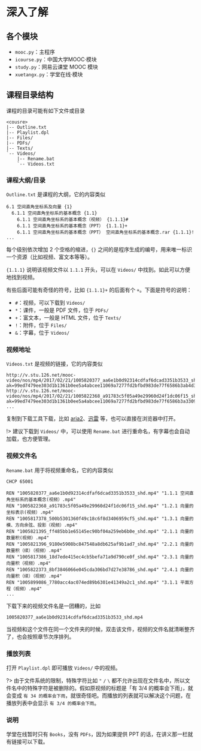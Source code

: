 # 深入了解

## 各个模块

- `mooc.py`：主程序
- `icourse.py`：中国大学MOOC·模块
- `study.py`：网易云课堂 MOOC 模块
- `xuetangx.py`：学堂在线·模块

## 课程目录结构

课程的目录可能有如下文件或目录

```text
<cousre>
|-- Outline.txt
|-- Playlist.dpl
|-- Files/
|-- PDFs/
|-- Texts/
`-- Videos/
    |-- Rename.bat
    `-- Videos.txt
```

### 课程大纲/目录

`Outline.txt` 是课程的大纲，它的内容类似

```text
6.1 空间直角坐标系及向量 {1}
  6.1.1 空间直角坐标系的基本概念 {1.1}
    6.1.1 空间直角坐标系的基本概念（视频） {1.1.1}#
    6.1.1 空间直角坐标系的基本概念（PPT） {1.1.1}+
    6.1.1 空间直角坐标系的基本概念（PPT） 空间直角坐标系的基本概念.rar {1.1.1}!
...
```

每个级别依次增加 2 个空格的缩进，`{}` 之间的是程序生成的编号，用来唯一标识一个资源（比如视频、富文本等等）。

`{1.1.1}` 说明该视频文件以 `1.1.1` 开头，可以在 `Videos/` 中找到。如此可以方便地找到视频。

有些后面可能有奇怪的符号，比如 `{1.1.1}+` 的后面有个 `+`。下面是符号的说明：

- `#`：视频，可以下载到 `Videos/`
- `*`：课件，一般是 PDF 文件，位于 `PDFs/`
- `+`：富文本，一般是 HTML 文件，位于 `Texts/`
- `!`：附件，位于 `Files/`
- `&`：字幕，位于 `Videos/`

### 视频地址

`Videos.txt` 是视频的链接，它的内容类似

```text
http://v.stu.126.net/mooc-video/nos/mp4/2017/02/21/1005820377_aa6e1b0d92314cdfaf6dcad3351b3533_shd.mp4?ak=99ed7479ee303d1b1361b0ee5a4abcee11069a7277fd2bfbd983de77f6586b3ab4d3781458cdbd61bf0041fae59dee85cb91769ba5850a28845217d0bc9bfb580015e48ffc49c659b128bfe612dda086d65894b8ef217f1626539e3c9eb40879c29b730d22bdcadb1b4f67996129275fa4c38c6336120510aea1ae1790819de86e0fa3e09eeabea1b068b3d9b9b6597acf0c219eb000a69c12ce9d568813365b3e099fcdb77c69ca7cd6141d92c122af
http://v.stu.126.net/mooc-video/nos/mp4/2017/02/21/1005822368_a91783c5f05a49e29960d24f1dc06f15_shd.mp4?ak=99ed7479ee303d1b1361b0ee5a4abcee11069a7277fd2bfbd983de77f6586b3a33090c48273cc5e338f1d269a2b016013857294759d07b499e26c45d788128b30015e48ffc49c659b128bfe612dda086d65894b8ef217f1626539e3c9eb40879c29b730d22bdcadb1b4f67996129275fa4c38c6336120510aea1ae1790819de86e0fa3e09eeabea1b068b3d9b9b6597acf0c219eb000a69c12ce9d568813365b3e099fcdb77c69ca7cd6141d92c122af
...
```

复制到下载工具下载，比如 [aria2](https://github.com/aria2/aria2/releases)、[迅雷](http://dl.xunlei.com/) 等，也可以直接在浏览器中打开。

!> 建议下载到 `Videos/` 中，可以使用 `Rename.bat` 进行重命名，有字幕也会自动加载，也方便管理。

### 视频文件名

`Rename.bat` 用于将视频重命名，它的内容类似

```text
CHCP 65001

REN "1005820377_aa6e1b0d92314cdfaf6dcad3351b3533_shd.mp4" "1.1.1 空间直角坐标系的基本概念(视频）.mp4"
REN "1005822368_a91783c5f05a49e29960d24f1dc06f15_shd.mp4" "1.2.1 向量的坐标表示(视频）.mp4"
REN "1005817378_500b5301360f49c18c6f8d3406959cf5_shd.mp4" "1.3.1 向量的模、方向余弦、投影（视频）.mp4"
REN "1005821395_ff485bb1e65145ec90bf04a259eb6b0e_shd.mp4" "2.1.1 向量的数量积(视频）.mp4"
REN "1005821396_9180e5908bc847548a8db625af9b1ad7_shd.mp4" "2.2.1 向量的数量积（续）（视频）.mp4"
REN "1005817386_18d7ede415ec4cb5befa71a9d790ce0f_shd.mp4" "2.3.1 向量的向量积（视频）.mp4"
REN "1005822373_8bf3846066e045cda306bd7d27e38786_shd.mp4" "2.4.1 向量的向量积（续）（视频）.mp4"
REN "1005899086_7780acc4ac074ed89b6301e41349a2c1_shd.mp4" "3.1.1 平面方程（视频）.mp4"
...
```

下载下来的视频文件名是一团糟的，比如

```text
1005820377_aa6e1b0d92314cdfaf6dcad3351b3533_shd.mp4
```

当视频和这个文件在同一个文件夹的时候，双击该文件，视频的文件名就清晰整齐了，也会按照章节次序排列。

### 播放列表

打开 `Playlist.dpl` 即可播放 `Videos/` 中的视频。

?> 由于文件系统的限制，特殊字符比如 `"` `/` `\` 都不允许出现在文件名中，所以文件名中的特殊字符是被删除的。假如原视频的标题是「有 3/4 的概率会下雨」，就会变成 `有 34 的概率会下雨`，就很奇怪吧。而播放的列表就可以解决这个问题，在播放列表中会显示 `有 3/4 的概率会下雨`。

### 说明

学堂在线暂时只有 `Books`，没有 `PDFs`，因为如果提供 PPT 的话，在讲义那一栏就有链接可以下载。
